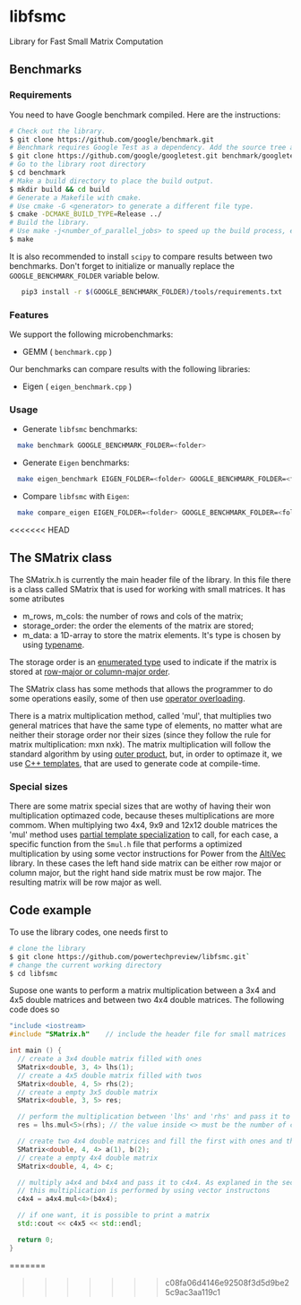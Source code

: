 # libfsmc
Library for Fast Small Matrix Computation

## Benchmarks

### Requirements

  You need to have Google benchmark compiled. Here are the instructions:
  
  ```bash
# Check out the library.
$ git clone https://github.com/google/benchmark.git
# Benchmark requires Google Test as a dependency. Add the source tree as a subdirectory.
$ git clone https://github.com/google/googletest.git benchmark/googletest
# Go to the library root directory
$ cd benchmark
# Make a build directory to place the build output.
$ mkdir build && cd build
# Generate a Makefile with cmake.
# Use cmake -G <generator> to generate a different file type.
$ cmake -DCMAKE_BUILD_TYPE=Release ../
# Build the library.
# Use make -j<number_of_parallel_jobs> to speed up the build process, e.g. make -j8 .
$ make
```

  It is also recommended to install `scipy` to compare results between two benchmarks. Don't forget to initialize or manually replace the `GOOGLE_BENCHMARK_FOLDER` variable below.
  
  ```bash
     pip3 install -r $(GOOGLE_BENCHMARK_FOLDER)/tools/requirements.txt
  ```

### Features

We support the following microbenchmarks:
 * GEMM ( `benchmark.cpp` )

Our benchmarks can compare results with the following libraries:
  * Eigen ( `eigen_benchmark.cpp` )
  
### Usage

* Generate `libfsmc` benchmarks: 
```bash
  make benchmark GOOGLE_BENCHMARK_FOLDER=<folder>
``` 
* Generate `Eigen` benchmarks: 
```bash
  make eigen_benchmark EIGEN_FOLDER=<folder> GOOGLE_BENCHMARK_FOLDER=<folder>
``` 
* Compare `libfsmc` with `Eigen`: 
```bash
  make compare_eigen EIGEN_FOLDER=<folder> GOOGLE_BENCHMARK_FOLDER=<folder>
``` 
<<<<<<< HEAD

## The SMatrix class

The SMatrix.h is currently the main header file of the library. In this file there is a class called SMatrix that is used for working with small matrices. It has some atributes
* m_rows, m_cols: the number of rows and cols of the matrix;
* storage_order: the order the elements of the matrix are stored;
* m_data: a 1D-array to store the matrix elements. It's type is chosen by using [typename](https://en.wikipedia.org/wiki/Typename).

The storage order is an [enumerated type](https://en.wikipedia.org/wiki/Enumerated_type) used to indicate if the matrix is stored at [row-major or column-major order](https://en.wikipedia.org/wiki/Row-_and_column-major_order).

The SMatrix class has some methods that allows the programmer to do some operations easily, some of then use [operator overloading](https://en.wikipedia.org/wiki/Operator_overloading).

There is a matrix multiplication method, called 'mul', that multiplies two general matrices that have the same type of elements, no matter what are neither their storage order nor their sizes (since they follow the rule for matrix multiplication: mxn nxk). The matrix multiplication will follow the standard algorithm by using [outer product](https://en.wikipedia.org/wiki/Outer_product#Definition), but, in order to optimaze it, we use [C++ templates](https://en.wikipedia.org/wiki/Template_metaprogramming#Compile-time_code_optimization), that are used to generate code at compile-time.

### Special sizes

There are some matrix special sizes that are wothy of having their won multiplication optimazed code, because theses multiplications are more commom. When multiplying two 4x4, 9x9 and 12x12 double matrices the 'mul' method uses [partial template specialization](https://en.wikipedia.org/wiki/Partial_template_specialization) to call, for each case, a specific function from the `Smul.h` file that performs a optimized multiplication by using some vector instructions for Power from the [AltiVec](https://en.wikipedia.org/wiki/AltiVec) library. In these cases the left hand side matrix can be either row major or column major, but the right hand side matrix must be row major. The resulting matrix will be row major as well.

## Code example

To use the library codes, one needs first to

```bash
# clone the library
$ git clone https://github.com/powertechpreview/libfsmc.git`
# change the current working directory
$ cd libfsmc
```

Supose one wants to perform a matrix multiplication between a 3x4 and 4x5 double matrices and between two 4x4 double matrices. The following code does so

```cpp
"include <iostream>
#include "SMatrix.h"	// include the header file for small matrices

int main () {
  // create a 3x4 double matrix filled with ones
  SMatrix<double, 3, 4> lhs(1);
  // create a 4x5 double matrix filled with twos
  SMatrix<double, 4, 5> rhs(2);
  // create a empty 3x5 double matrix
  SMatrix<double, 3, 5> res;

  // perform the multiplication between 'lhs' and 'rhs' and pass it to 'res'
  res = lhs.mul<5>(rhs); // the value inside <> must be the number of columns of the right hand side matrix

  // create two 4x4 double matrices and fill the first with ones and the second with twos
  SMatrix<double, 4, 4> a(1), b(2); 
  // create a empty 4x4 double matrix
  SMatrix<double, 4, 4> c;

  // multiply a4x4 and b4x4 and pass it to c4x4. As explaned in the section 'Special sizes',
  // this multiplication is performed by using vector instructons 
  c4x4 = a4x4.mul<4>(b4x4);

  // if one want, it is possible to print a matrix
  std::cout << c4x5 << std::endl;

  return 0;
}
```
=======
  
>>>>>>> c08fa06d4146e92508f3d5d9be25c9ac3aa119c1
